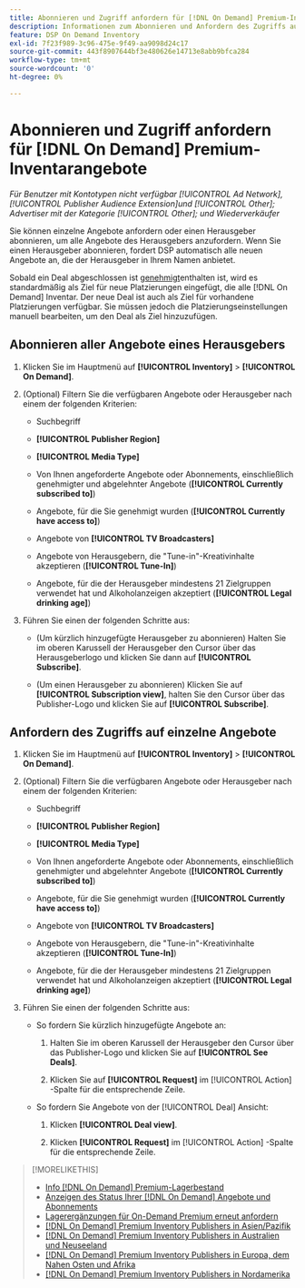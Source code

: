 ```yaml
---
title: Abonnieren und Zugriff anfordern für [!DNL On Demand] Premium-Inventarangebote
description: Informationen zum Abonnieren und Anfordern des Zugriffs auf[!DNL On Demand] Angebote.
feature: DSP On Demand Inventory
exl-id: 7f23f989-3c96-475e-9f49-aa9098d24c17
source-git-commit: 443f8907644bf3e480626e14713e8abb9bfca284
workflow-type: tm+mt
source-wordcount: '0'
ht-degree: 0%

---
```


# Abonnieren und Zugriff anfordern für [!DNL On Demand] Premium-Inventarangebote

*Für Benutzer mit Kontotypen nicht verfügbar [!UICONTROL Ad Network], [!UICONTROL Publisher Audience Extension]und [!UICONTROL Other]; Advertiser mit der Kategorie [!UICONTROL Other]; und Wiederverkäufer*

Sie können einzelne Angebote anfordern oder einen Herausgeber abonnieren, um alle Angebote des Herausgebers anzufordern. Wenn Sie einen Herausgeber abonnieren, fordert DSP automatisch alle neuen Angebote an, die der Herausgeber in Ihrem Namen anbietet.

Sobald ein Deal abgeschlossen ist [genehmigt](/help/dsp/inventory/on-demand-inventory-view-status.md)enthalten ist, wird es standardmäßig als Ziel für neue Platzierungen eingefügt, die alle [!DNL On Demand] Inventar. Der neue Deal ist auch als Ziel für vorhandene Platzierungen verfügbar. Sie müssen jedoch die Platzierungseinstellungen manuell bearbeiten, um den Deal als Ziel hinzuzufügen.

## Abonnieren aller Angebote eines Herausgebers

1. Klicken Sie im Hauptmenü auf **[!UICONTROL Inventory]** > **[!UICONTROL On Demand]**.

1. (Optional) Filtern Sie die verfügbaren Angebote oder Herausgeber nach einem der folgenden Kriterien:

   * Suchbegriff

   * **[!UICONTROL Publisher Region]**

   * **[!UICONTROL Media Type]**

   * Von Ihnen angeforderte Angebote oder Abonnements, einschließlich genehmigter und abgelehnter Angebote (**[!UICONTROL Currently subscribed to]**)

   * Angebote, für die Sie genehmigt wurden (**[!UICONTROL Currently have access to]**)

   * Angebote von **[!UICONTROL TV Broadcasters]**

   * Angebote von Herausgebern, die &quot;Tune-in&quot;-Kreativinhalte akzeptieren (**[!UICONTROL Tune-In]**)

   * Angebote, für die der Herausgeber mindestens 21 Zielgruppen verwendet hat und Alkoholanzeigen akzeptiert (**[!UICONTROL Legal drinking age]**)

1. Führen Sie einen der folgenden Schritte aus:

   * (Um kürzlich hinzugefügte Herausgeber zu abonnieren) Halten Sie im oberen Karussell der Herausgeber den Cursor über das Herausgeberlogo und klicken Sie dann auf **[!UICONTROL Subscribe]**.

   * (Um einen Herausgeber zu abonnieren) Klicken Sie auf **[!UICONTROL Subscription view]**, halten Sie den Cursor über das Publisher-Logo und klicken Sie auf **[!UICONTROL Subscribe]**.

## Anfordern des Zugriffs auf einzelne Angebote

1. Klicken Sie im Hauptmenü auf **[!UICONTROL Inventory]** > **[!UICONTROL On Demand]**.

1. (Optional) Filtern Sie die verfügbaren Angebote oder Herausgeber nach einem der folgenden Kriterien:

   * Suchbegriff

   * **[!UICONTROL Publisher Region]**

   * **[!UICONTROL Media Type]**

   * Von Ihnen angeforderte Angebote oder Abonnements, einschließlich genehmigter und abgelehnter Angebote (**[!UICONTROL Currently subscribed to]**)

   * Angebote, für die Sie genehmigt wurden (**[!UICONTROL Currently have access to]**)

   * Angebote von **[!UICONTROL TV Broadcasters]**

   * Angebote von Herausgebern, die &quot;Tune-in&quot;-Kreativinhalte akzeptieren (**[!UICONTROL Tune-In]**)

   * Angebote, für die der Herausgeber mindestens 21 Zielgruppen verwendet hat und Alkoholanzeigen akzeptiert (**[!UICONTROL Legal drinking age]**)

1. Führen Sie einen der folgenden Schritte aus:

   * So fordern Sie kürzlich hinzugefügte Angebote an:

      1. Halten Sie im oberen Karussell der Herausgeber den Cursor über das Publisher-Logo und klicken Sie auf **[!UICONTROL See Deals]**.

      1. Klicken Sie auf **[!UICONTROL Request]** im [!UICONTROL Action] -Spalte für die entsprechende Zeile.
   * So fordern Sie Angebote von der [!UICONTROL Deal] Ansicht:

      1. Klicken **[!UICONTROL Deal view]**.

      1. Klicken **[!UICONTROL Request]** im [!UICONTROL Action] -Spalte für die entsprechende Zeile.


>[!MORELIKETHIS]
>
>* [Info [!DNL On Demand] Premium-Lagerbestand](on-demand-inventory-about.md)
>* [Anzeigen des Status Ihrer [!DNL On Demand] Angebote und Abonnements](on-demand-inventory-view-status.md)
>* [Lagerergänzungen für On-Demand Premium erneut anfordern](on-demand-inventory-rerequest.md)
>* [[!DNL On Demand] Premium Inventory Publishers in Asien/Pazifik](on-demand-inventory-publishers-apac.md)
>* [[!DNL On Demand] Premium Inventory Publishers in Australien und Neuseeland](on-demand-inventory-publishers-anz.md)
>* [[!DNL On Demand] Premium Inventory Publishers in Europa, dem Nahen Osten und Afrika](on-demand-inventory-publishers-emea.md)
>* [[!DNL On Demand] Premium Inventory Publishers in Nordamerika](on-demand-inventory-publishers-na.md)

